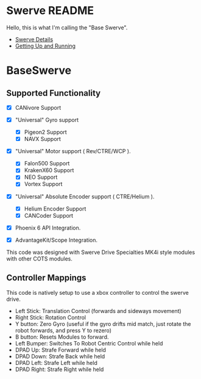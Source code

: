 # Swerve README
Hello, this is what I'm calling the "Base Swerve".

- [Swerve Details](Swerve.md)
- [Getting Up and Running](GettingStarted.md)


# BaseSwerve
**Supported Functionality**
---------------------------
- [x] CANivore Support
- [x] "Universal" Gyro support
    - [x] Pigeon2 Support
    - [x] NAVX Support
- [x] "Universal" Motor support ( Rev/CTRE/WCP ).
    - [x] Falon500 Support
    - [x] KrakenX60 Support
    - [x] NEO Support
    - [x] Vortex Support
- [x] "Universal" Absolute Encoder support ( CTRE/Helium ).
    - [x] Helium Encoder Support
    - [x] CANCoder Support
- [x] Phoenix 6 API Integration.
- [x] AdvantageKit/Scope Integration.


This code was designed with Swerve Drive Specialties MK4i style modules with other COTS modules.


**Controller Mappings**
---------------------------
This code is natively setup to use a xbox controller to control the swerve drive. 
* Left Stick: Translation Control (forwards and sideways movement)
* Right Stick: Rotation Control
* Y button: Zero Gyro (useful if the gyro drifts mid match, just rotate the robot forwards, and press Y to rezero)
* B button: Resets Modules to forward.
* Left Bumper: Switches To Robot Centric Control while held
* DPAD Up: Strafe Forward while held
* DPAD Down: Strafe Back while held
* DPAD Left: Strafe Left while held
* DPAD Right: Strafe Right while held